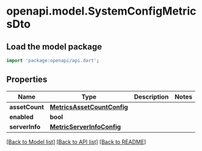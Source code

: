 # openapi.model.SystemConfigMetricsDto

## Load the model package
```dart
import 'package:openapi/api.dart';
```

## Properties
Name | Type | Description | Notes
------------ | ------------- | ------------- | -------------
**assetCount** | [**MetricsAssetCountConfig**](MetricsAssetCountConfig.md) |  | 
**enabled** | **bool** |  | 
**serverInfo** | [**MetricServerInfoConfig**](MetricServerInfoConfig.md) |  | 

[[Back to Model list]](../README.md#documentation-for-models) [[Back to API list]](../README.md#documentation-for-api-endpoints) [[Back to README]](../README.md)


